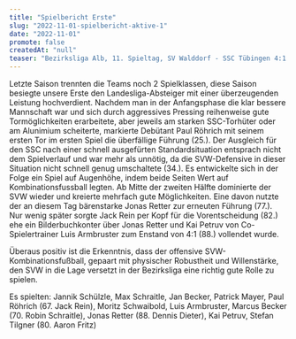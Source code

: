 ```yaml
---
title: "Spielbericht Erste"
slug: "2022-11-01-spielbericht-aktive-1"
date: "2022-11-01"
promote: false
createdAt: "null"
teaser: "Bezirksliga Alb, 11. Spieltag, SV Walddorf - SSC Tübingen 4:1 (1:1)"
---
```

Letzte Saison trennten die Teams noch 2 Spielklassen, diese Saison besiegte unsere Erste den Landesliga-Absteiger mit einer überzeugenden Leistung hochverdient. Nachdem man in der Anfangsphase die klar bessere Mannschaft war und sich durch aggressives Pressing reihenweise gute Tormöglichkeiten erarbeitete, aber jeweils am starken SSC-Torhüter oder am Alunimium scheiterte, markierte Debütant Paul Röhrich mit seinem ersten Tor im ersten Spiel die überfällige Führung (25.). Der Ausgleich für den SSC nach einer schnell ausgefürten Standardsituation entsprach nicht dem Spielverlauf und war mehr als unnötig, da die SVW-Defensive in dieser Situation nicht schnell genug umschaltete (34.). Es entwickelte sich in der Folge ein Spiel auf Augenhöhe, indem beide Seiten Wert auf Kombinationsfussball legten. Ab Mitte der zweiten Hälfte dominierte der SVW wieder und kreierte mehrfach gute Möglichkeiten. Eine davon nutzte der an diesem Tag bärenstarke Jonas Retter zur erneuten Führung (77.). Nur wenig später sorgte Jack Rein per Kopf für die Vorentscheidung (82.) ehe ein Bilderbuchkonter über Jonas Retter und Kai Petruv von Co-Spielertrainer Luis Armbruster zum Enstand von 4:1 (88.) vollendet wurde. 

Überaus positiv ist die Erkenntnis, dass der offensive SVW-Kombinationsfußball, gepaart mit physischer Robustheit und Willenstärke, den SVW in die Lage versetzt in der Bezirksliga eine richtig gute Rolle zu spielen.

Es spielten: Jannik Schülzle, Max Schraitle, Jan Becker, Patrick Mayer, Paul Röhrich (67. Jack Rein), Moritz Schwaibold, Luis Armbruster, Marcus Becker (70. Robin Schraitle), Jonas Retter (88. Dennis Dieter), Kai Petruv, Stefan Tilgner (80. Aaron Fritz)
